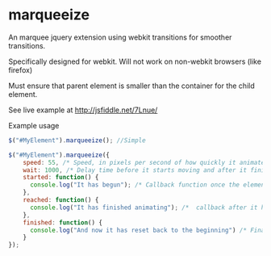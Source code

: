 marqueeize
==========

An marquee jquery extension using webkit transitions for smoother transitions.


Specifically designed for webkit. Will not work on non-webkit browsers (like firefox)


Must ensure that parent element is smaller than the container for the child element.


See live example at http://jsfiddle.net/7Lnue/

Example usage

```javascript
$("#MyElement").marqueeize(); //Simple

$("#MyElement").marqueeize({
    speed: 55, /* Speed, in pixels per second of how quickly it animates  */
    wait: 1000, /* Delay time before it starts moving and after it finishes moving in milliseconds */
    started: function() {
      console.log("It has begun"); /* Callback function once the element has started moving  */
    },
    reached: function() {
      console.log("It has finished animating"); /*  callback after it has finished moving, but before it resets */
    },
    finished: function() {
      console.log("And now it has reset back to the beginning") /* Final callback after it has reset */
    }
});
